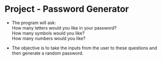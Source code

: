 # Project - Password Generator
* The program will ask:
  <br>How many letters would you like in your password?
  <br>How many symbols would you like?
  <br>How many numbers would you like?

* The objective is to take the inputs from the user to these questions and then generate a random password.
